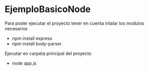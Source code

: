 # EjemploBasicoNode

Para poder ejecutar el proyecto tener en cuenta intalar los modulos necesarios
- npm install express
- npm install body-parser

Ejecutar en carpeta principal del proyecto
- node app.js
